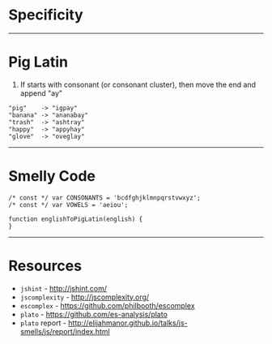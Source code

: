 # Specificity

------

# Pig Latin

1. <!-- .element start="1" value="1" --> If starts with consonant (or consonant cluster), then move the end and append "ay" <!-- .element class="fragment" -->

```
"pig"    -> "igpay"
"banana" -> "ananabay"
"trash"  -> "ashtray"
"happy"  -> "appyhay"
"glove"  -> "oveglay"
```

------

# Smelly Code

```
/* const */ var CONSONANTS = 'bcdfghjklmnpqrstvwxyz';
/* const */ var VOWELS = 'aeiou';

function englishToPigLatin(english) {
}
```

------

# Resources
<!-- .slide: data-background="#222" -->

* `jshint` - http://jshint.com/
* `jscomplexity` - http://jscomplexity.org/
* `escomplex` - https://github.com/philbooth/escomplex
* `plato` - https://github.com/es-analysis/plato
* `plato` report - http://elijahmanor.github.io/talks/js-smells/js/report/index.html
